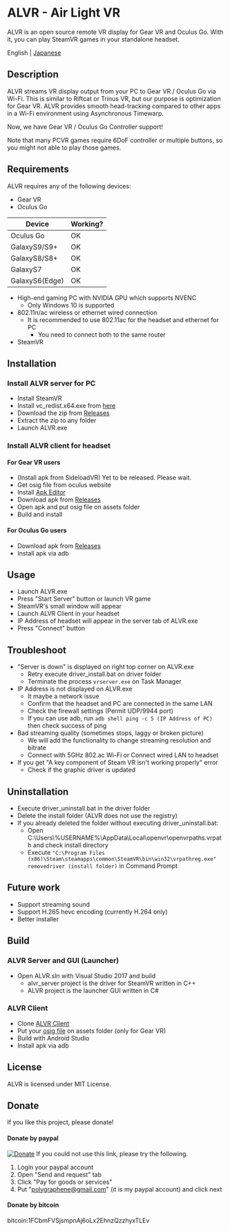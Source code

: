 # ALVR - Air Light VR

ALVR is an open source remote VR display for Gear VR and Oculus Go. With it, you can play SteamVR games in your standalone headset.

English | [Japanese](https://github.com/polygraphene/ALVR/blob/master/README-ja.md)

## Description

ALVR streams VR display output from your PC to Gear VR / Oculus Go via Wi-Fi. This is similar to Riftcat or Trinus VR, but our purpose is optimization for Gear VR. ALVR provides smooth head-tracking compared to other apps in a Wi-Fi environment using Asynchronous Timewarp.

Now, we have Gear VR / Oculus Go Controller support!

Note that many PCVR games require 6DoF controller or multiple buttons, so you might not able to play those games.

## Requirements

ALVR requires any of the following devices:

- Gear VR
- Oculus Go

|Device|Working?|
|---|---|
|Oculus Go|OK|
|GalaxyS9/S9+|OK|
|GalaxyS8/S8+|OK|
|GalaxyS7|OK|
|GalaxyS6(Edge)|OK|

- High-end gaming PC with NVIDIA GPU which supports NVENC
    - Only Windows 10 is supported
- 802.11n/ac wireless or ethernet wired connection
    - It is recommended to use 802.11ac for the headset and ethernet for PC
        - You need to connect both to the same router
- SteamVR

## Installation

### Install ALVR server for PC

- Install SteamVR
- Install vc\_redist.x64.exe from [here](https://www.microsoft.com/en-us/download/details.aspx?id=53840)
- Download the zip from [Releases](https://github.com/polygraphene/ALVR/releases)
- Extract the zip to any folder
- Launch ALVR.exe

### Install ALVR client for headset

#### For Gear VR users

- (Install apk from SideloadVR) Yet to be released. Please wait.
- Get osig file from oculus website
- Install [Apk Editor](https://play.google.com/store/apps/details?id=com.gmail.heagoo.apkeditor)
- Download apk from [Releases](https://github.com/polygraphene/ALVR/releases)
- Open apk and put osig file on assets folder
- Build and install

#### For Oculus Go users

- Download apk from [Releases](https://github.com/polygraphene/ALVR/releases)
- Install apk via adb

## Usage

- Launch ALVR.exe
- Press "Start Server" button or launch VR game
- SteamVR's small window will appear
- Launch ALVR Client in your headset
- IP Address of headset will appear in the server tab of ALVR.exe
- Press "Connect" button

## Troubleshoot

- "Server is down" is displayed on right top corner on ALVR.exe
    - Retry execute driver\_install.bat on driver folder
    - Terminate the process `vrserver.exe` on Task Manager
- IP Address is not displayed on ALVR.exe
    - It maybe a network issue
    - Confirm that the headset and PC are connected in the same LAN
    - Check the firewall settings (Permit UDP/9944 port)
    - If you can use adb, run `adb shell ping -c 5 (IP Address of PC)` then check success of ping
- Bad streaming quality (sometimes stops, laggy or broken picture)
    - We will add the functionality to change streaming resolution and bitrate
    - Connect with 5GHz 802.ac Wi-Fi or Connect wired LAN to headset
- If you get "A key component of Steam VR isn't working properly" error
    - Check if the graphic driver is updated

## Uninstallation

- Execute driver\_uninstall.bat in the driver folder
- Delete the install folder (ALVR does not use the registry)
- If you already deleted the folder without executing driver\_uninstall.bat:
    - Open C:\Users\\%USERNAME%\AppData\Local\openvr\openvrpaths.vrpath and check install directory
    - Execute
    `"C:\Program Files (x86)\Steam\steamapps\common\SteamVR\bin\win32\vrpathreg.exe" removedriver (install folder)`
    in Command Prompt

## Future work

- Support streaming sound
- Support H.265 hevc encoding (currently H.264 only)
- Better installer

## Build

### ALVR Server and GUI (Launcher)

- Open ALVR.sln with Visual Studio 2017 and build
    - alvr\_server project is the driver for SteamVR written in C++
    - ALVR project is the launcher GUI written in C#

### ALVR Client

- Clone [ALVR Client](https://github.com/polygraphene/ALVRClient)
- Put your [osig file](https://developer.oculus.com/documentation/mobilesdk/latest/concepts/mobile-submission-sig-file/) on assets folder (only for Gear VR)
- Build with Android Studio
- Install apk via adb

## License

ALVR is licensed under MIT License.

## Donate

If you like this project, please donate!

#### Donate by paypal

[![Donate](https://img.shields.io/badge/Donate-PayPal-green.svg)](https://www.paypal.com/cgi-bin/webscr?cmd=_donations&business=polygraphene@gmail.com&lc=US&item_name=Donate+for+ALVR+developer&no_note=0&cn=&curency_code=USD&bn=PP-DonationsBF:btn_donateCC_LG.gif:NonHosted)
If you could not use this link, please try the following.
1. Login your paypal account
2. Open "Send and request" tab
3. Click "Pay for goods or services"
4. Put "polygraphene@gmail.com" (it is my paypal account) and click next

#### Donate by bitcoin

bitcoin:1FCbmFVSjsmpnAj6oLx2EhnzQzzhyxTLEv
